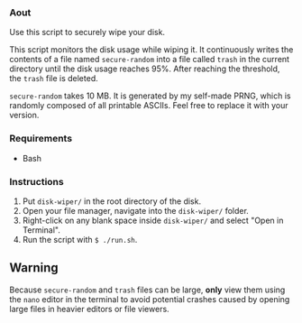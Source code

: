 ### Aout

Use this script to securely wipe your disk.

This script monitors the disk usage while wiping it. It continuously writes the contents of a file named `secure-random` into a file called `trash` in the current directory until the disk usage reaches 95%. After reaching the threshold, the `trash` file is deleted.

`secure-random` takes 10 MB. It is generated by my self-made PRNG, which is randomly composed of all printable ASCIIs. Feel free to replace it with your version.

### Requirements

- Bash

### Instructions

1. Put `disk-wiper/` in the root directory of the disk.
2. Open your file manager, navigate into the `disk-wiper/` folder.
3. Right-click on any blank space inside `disk-wiper/` and select "Open in Terminal".
4. Run the script with `$ ./run.sh`.

## Warning

Because `secure-random` and `trash` files can be large, **only** view them using the `nano` editor in the terminal to avoid potential crashes caused by opening large files in heavier editors or file viewers.


